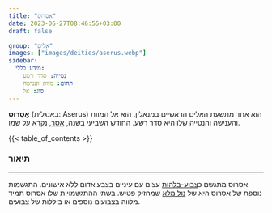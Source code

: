 ```yaml
---
title: "אסרוס"
date: 2023-06-27T08:46:55+03:00
draft: false

group: "אלים"
images: ["images/deities/aserus.webp"]
sidebar:
  מידע כללי:
    נטייה: סדר רשע
    תחום: מוות וענישה
    סוג: אל
---
```


**אָסֵרוּס** (באנגלית: Aserus) הוא אחד מתשעת האלים הראשיים במנאלין. הוא אל המוות והענישה והנטייה שלו היא סדר רשע. החודש השביעי בשנה, [אסר](../../history/calender/aser), נקרא על שמו.

<!--more-->

{{< table_of_contents >}}

### תיאור

---

אסרוס מתגשם כ[צבוע-בלהות](../../creatures/dire-hyena) עצום עם עיניים בצבע אדום ללא אישונים. התגשמות נוספת של אסרוס היא של [נול מלא](../../creatures/gnoll) שמחזיק פטיש.
בשתי ההתגשמויות שלו אסרוס תמיד מלווה בצבועים נוספים או ביללות של צבועים.
